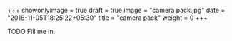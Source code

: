 +++
showonlyimage = true
draft = true
image = "camera pack.jpg"
date = "2016-11-05T18:25:22+05:30"
title = "camera pack"
weight = 0
+++

TODO Fill me in.

